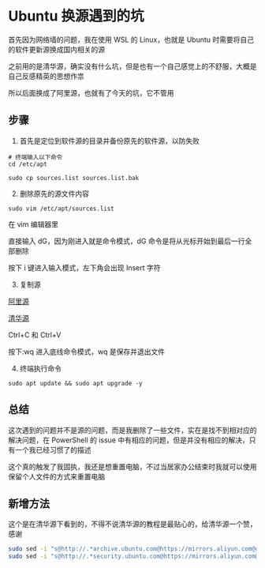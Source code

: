 # Ubuntu 换源遇到的坑

首先因为网络墙的问题，我在使用 WSL 的 Linux，也就是 Ubuntu 时需要将自己的软件更新源换成国内相关的源

之前用的是清华源，确实没有什么坑，但是也有一个自己感觉上的不舒服，大概是自己反感精英的思想作祟

所以后面换成了阿里源，也就有了今天的坑，它不管用

## 步骤

1. 首先是定位到软件源的目录并备份原先的软件源，以防失败

```shell
# 终端输入以下命令
cd /etc/apt

sudo cp sources.list sources.list.bak
```

2. 删除原先的源文件内容

```shell
sudo vim /etc/apt/sources.list
```

在 vim 编辑器里

直接输入 dG，因为刚进入就是命令模式，dG 命令是将从光标开始到最后一行全部删除

按下 i 键进入输入模式，左下角会出现 Insert 字符

3. 复制源

[阿里源](https://developer.aliyun.com/mirror/ubuntu)

[清华源](https://mirrors.tuna.tsinghua.edu.cn/help/ubuntu/)

Ctrl+C 和 Ctrl+V

按下:wq 进入底线命令模式，wq 是保存并退出文件

4. 终端执行命令

```shell
sudo apt update && sudo apt upgrade -y
```

## 总结

这次遇到的问题并不是源的问题，而是我删除了一些文件，实在是找不到相对应的解决问题，在 PowerShell 的 issue 中有相应的问题，但是并没有相应的解决，只有一个我已经习惯了的描述

这个真的触发了我固执，我还是想重置电脑，不过当居家办公结束时我就可以使用保留个人文件的方式来重置电脑

## 新增方法

这个是在清华源下看到的，不得不说清华源的教程是最贴心的，给清华源一个赞，感谢

```sh
sudo sed -i "s@http://.*archive.ubuntu.com@https://mirrors.aliyun.com@g" sources.list
sudo sed -i "s@http://.*security.ubuntu.com@https://mirrors.aliyun.com@g" sources.list
```
